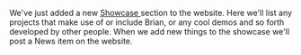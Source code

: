 <html><body><p>We've just added a new <a href="https://briansimulator.org/showcase/">Showcase </a>section to the website. Here we'll list any projects that make use of or include Brian, or any cool demos and so forth developed by other people. When we add new things to the showcase we'll post a News item on the website.</p></body></html>
